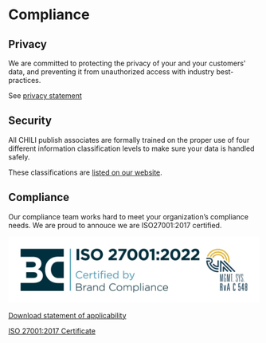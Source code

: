# Compliance

## Privacy

We are committed to protecting the privacy of your and your customers' data, and preventing it from unauthorized access with industry best-practices.

See [privacy statement](https://www.chili-publish.com/legal/)

## Security

All CHILI publish associates are formally trained on the proper use of four different information classification levels to make sure your data is handled safely.

These classifications are [listed on our website](https://www.chili-publish.com/security/).

## Compliance

Our compliance team works hard to meet your organization’s compliance needs. We are proud to annouce we are ISO27001:2017 certified.

![Logo](iso-27001-2022.png)

[Download statement of applicability](https://cdn6.chili-publish.com/hub/Legal/CHILI_publish_ISO27001_Statement_of_Applicability_v121_Jul17th_2024.pdf)

[ISO 27001:2017 Certificate](https://cdn6.chili-publish.com/hub/Legal/NL_1853.1.1_CHILI_publish_NV_ISO_27001.pdf)
